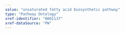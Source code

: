 ```yaml
---
value: "unsaturated fatty acid biosynthetic pathway"
type: "Pathway Ontology"
xref-identifier: "0001137"
xref-dataSource: "PW"
---
```

